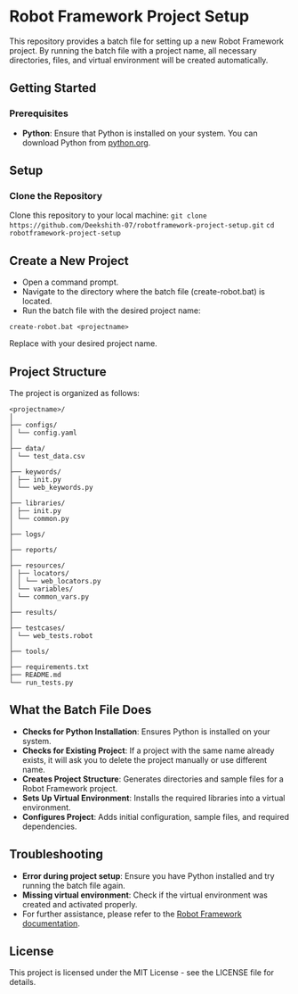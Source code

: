 # Robot Framework Project Setup

This repository provides a batch file for setting up a new Robot Framework project. By running the batch file with a project name, all necessary directories, files, and virtual environment will be created automatically.

## Getting Started

### Prerequisites

- **Python**: Ensure that Python is installed on your system. You can download Python from [python.org](https://www.python.org/).

## Setup
### Clone the Repository
Clone this repository to your local machine:
    ```
    git clone https://github.com/Deekshith-07/robotframework-project-setup.git
    ```
    ```
    cd robotframework-project-setup
    ```

## Create a New Project
- Open a command prompt.
- Navigate to the directory where the batch file (create-robot.bat) is located.
- Run the batch file with the desired project name:
```
create-robot.bat <projectname>
```
Replace <projectname> with your desired project name.


## Project Structure

The project is organized as follows:
```
<projectname>/
│
├── configs/
│ └── config.yaml
│
├── data/
│ └── test_data.csv
│
├── keywords/
│ ├── init.py
│ └── web_keywords.py
│
├── libraries/
│ ├── init.py
│ └── common.py
│
├── logs/
│
├── reports/
│
├── resources/
│ ├── locators/
│ │ └── web_locators.py
│ └── variables/
│ └── common_vars.py
│
├── results/
│
├── testcases/
│ └── web_tests.robot
│
├── tools/
│
├── requirements.txt
├── README.md
└── run_tests.py
```
## What the Batch File Does
- **Checks for Python Installation**: Ensures Python is installed on your system.
- **Checks for Existing Project**: If a project with the same name already exists, it will ask you to delete the project manually or use different name.
- **Creates Project Structure**: Generates directories and sample files for a Robot Framework project.
- **Sets Up Virtual Environment**: Installs the required libraries into a virtual environment.
- **Configures Project**: Adds initial configuration, sample files, and required dependencies.


## Troubleshooting
- **Error during project setup**: Ensure you have Python installed and try running the batch file again.
- **Missing virtual environment**: Check if the virtual environment was created and activated properly.
- For further assistance, please refer to the [Robot Framework documentation](https://robotframework.org/robotframework/latest/RobotFrameworkUserGuide.html).

## License
This project is licensed under the MIT License - see the LICENSE file for details.
